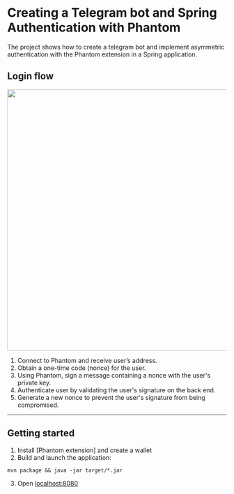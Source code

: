# Creating a Telegram bot and Spring Authentication with Phantom
The project shows how to create a telegram bot and implement asymmetric authentication with the Phantom extension in a Spring application.

## Login flow

<img src="https://dz2cdn1.dzone.com/storage/temp/17180912-spring-authentication-with-metamask.png" height="600"/>

1. Connect to Phantom and receive user’s address.
2. Obtain a one-time code (nonce) for the user.
3. Using Phantom, sign a message containing a nonce with the user's private key.
4. Authenticate user by validating the user's signature on the back end.
5. Generate a new nonce to prevent the user's signature from being compromised.

---

## Getting started

1. Install [Phantom extension] and create a wallet
2. Build and launch the application:
```
mvn package && java -jar target/*.jar
```
3. Open [localhost:8080](http://localhost:8080)
